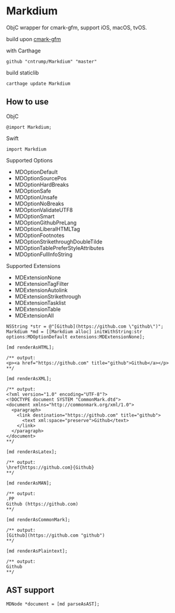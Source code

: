 # Markdium

ObjC wrapper for cmark-gfm, support iOS, macOS, tvOS.

build upon [cmark-gfm](http://github.com/github/cmark-gfm)

with Carthage
```
github "cntrump/Markdium" "master"
```

build staticlib
```
carthage update Markdium
```

## How to use

ObjC
```
@import Markdium;
```

Swift
```
import Markdium
```

Supported Options
- MDOptionDefault
- MDOptionSourcePos
- MDOptionHardBreaks
- MDOptionSafe
- MDOptionUnsafe
- MDOptionNoBreaks
- MDOptionValidateUTF8
- MDOptionSmart
- MDOptionGithubPreLang
- MDOptionLiberalHTMLTag
- MDOptionFootnotes
- MDOptionStrikethroughDoubleTilde
- MDOptionTablePreferStyleAttributes
- MDOptionFullInfoString

Supported Extensions
- MDExtensionNone
- MDExtensionTagFilter
- MDExtensionAutolink
- MDExtensionStrikethrough
- MDExtensionTasklist
- MDExtensionTable
- MDExtensionAll

```objc
NSString *str = @"[Github](https://github.com \"github\")";
Markdium *md = [[Markdium alloc] initWithString:str options:MDOptionDefault extensions:MDExtensionNone];
```

```objc
[md renderAsHTML];

/** output:
<p><a href="https://github.com" title="github">Github</a></p>
**/
```

```objc
[md renderAsXML];

/** output:
<?xml version="1.0" encoding="UTF-8"?>
<!DOCTYPE document SYSTEM "CommonMark.dtd">
<document xmlns="http://commonmark.org/xml/1.0">
  <paragraph>
    <link destination="https://github.com" title="github">
      <text xml:space="preserve">Github</text>
    </link>
  </paragraph>
</document>
**/
```

```objc
[md renderAsLatex];

/** output:
\href{https://github.com}{Github}
**/
```

```objc
[md renderAsMAN];

/** output:
.PP
Github (https://github.com)
**/
```

```objc
[md renderAsCommonMark];

/** output:
[Github](https://github.com "github")
**/
```

```objc
[md renderAsPlaintext];

/** output:
Github
**/
```

## AST support

```objc
MDNode *document = [md parseAsAST];
```
